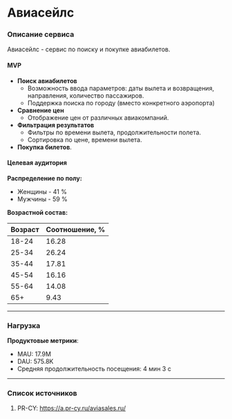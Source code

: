 # Авиасейлс

### Описание сервиса
Авиасейлс - сервис по поиску и покупке авиабилетов.

#### MVP
- **Поиск авиабилетов**
    - Возможность ввода параметров: даты вылета и возвращения, направления, количество пассажиров. 
    - Поддержка поиска по городу (вместо конкретного аэропорта)
- **Сравнение цен**
    - Отображение цен от различных авиакомпаний.
- **Фильтрация результатов**
    - Фильтры по времени вылета, продолжительности полета.
    - Сортировка по цене, времени вылета.
- **Покупка билетов**.

#### Целевая аудитория

**Распределение по полу:**
- Женщины - 41 %
- Мужчины - 59 %

**Возрастной состав:**

|Возраст| Соотношение, % | 
| -     | -     |
| 18-24 | 16.28 |
| 25-34 | 26.24 |
| 35-44 | 17.81 |
| 45-54 | 16.16 |
| 55-64 | 14.08 |
| 65+   |  9.43 |

---
### Нагрузка
**Продуктовые метрики**:
- MAU:  17.9М 
- DAU: 575.8K
- Средняя продолжительность посещения: 4 мин 3 с

---
### Список источников
1. PR-CY: https://a.pr-cy.ru/aviasales.ru/
